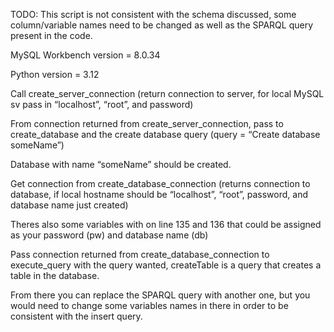 TODO: This script is not consistent with the schema discussed, some column/variable names need to be changed as well as the SPARQL query present in the code. 

MySQL Workbench version = 8.0.34


Python version = 3.12


Call create_server_connection (return connection to server, for local MySQL sv pass in “localhost”, “root”, and password)

From connection returned from create_server_connection, pass to create_database and the create database query (query = “Create database someName”)

Database with name “someName” should be created.

Get connection from create_database_connection (returns connection to database, if local hostname should be “localhost”, “root”, password, and database name just created)

Theres also some variables with on line 135 and 136 that could be assigned as your password (pw) and database name (db)

Pass connection returned from  create_database_connection to execute_query with the query wanted, createTable is a query that creates a table in the database. 

From there you can replace the SPARQL query with another one, but you would need to change some variables names in there in order to be consistent with the insert query. 
